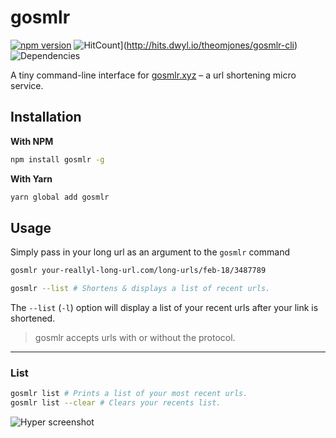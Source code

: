 # gosmlr

[![npm version](https://badge.fury.io/js/gosmlr.svg)](https://badge.fury.io/js/gosmlr)
![HitCount](http://hits.dwyl.io/theomjones/gosmlr-cli.svg)](http://hits.dwyl.io/theomjones/gosmlr-cli)
![Dependencies](https://david-dm.org/theomjones/gosmlr-cli.svg)


A tiny command-line interface for [gosmlr.xyz](https://gosmlr.xyz) – a url shortening micro service.

## Installation

**With NPM**

``` bash
npm install gosmlr -g
```

**With Yarn**

``` bash
yarn global add gosmlr
```

## Usage

Simply pass in your long url as an argument to the `gosmlr` command

``` bash
gosmlr your-reallyl-long-url.com/long-urls/feb-18/3487789

gosmlr --list # Shortens & displays a list of recent urls.
```

The `--list` (`-l`) option will display a list of your recent urls after your link is shortened.

> gosmlr accepts urls with or without the protocol.

---

### List


```bash
gosmlr list # Prints a list of your most recent urls.
gosmlr list --clear # Clears your recents list.
```

![Hyper screenshot](https://s3.eu-west-2.amazonaws.com/theomjonesimg/Screen+Shot+2018-02-12+at+19.18.35.png)